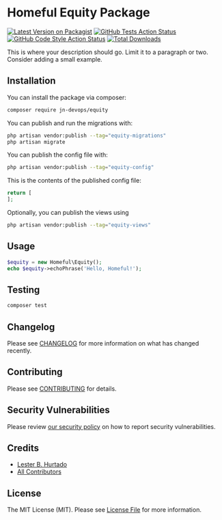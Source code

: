 # Homeful Equity Package

[![Latest Version on Packagist](https://img.shields.io/packagist/v/jn-devops/equity.svg?style=flat-square)](https://packagist.org/packages/jn-devops/equity)
[![GitHub Tests Action Status](https://img.shields.io/github/actions/workflow/status/jn-devops/equity/run-tests.yml?branch=main&label=tests&style=flat-square)](https://github.com/jn-devops/equity/actions?query=workflow%3Arun-tests+branch%3Amain)
[![GitHub Code Style Action Status](https://img.shields.io/github/actions/workflow/status/jn-devops/equity/fix-php-code-style-issues.yml?branch=main&label=code%20style&style=flat-square)](https://github.com/jn-devops/equity/actions?query=workflow%3A"Fix+PHP+code+style+issues"+branch%3Amain)
[![Total Downloads](https://img.shields.io/packagist/dt/jn-devops/equity.svg?style=flat-square)](https://packagist.org/packages/jn-devops/equity)

This is where your description should go. Limit it to a paragraph or two. Consider adding a small example.

## Installation

You can install the package via composer:

```bash
composer require jn-devops/equity
```

You can publish and run the migrations with:

```bash
php artisan vendor:publish --tag="equity-migrations"
php artisan migrate
```

You can publish the config file with:

```bash
php artisan vendor:publish --tag="equity-config"
```

This is the contents of the published config file:

```php
return [
];
```

Optionally, you can publish the views using

```bash
php artisan vendor:publish --tag="equity-views"
```

## Usage

```php
$equity = new Homeful\Equity();
echo $equity->echoPhrase('Hello, Homeful!');
```

## Testing

```bash
composer test
```

## Changelog

Please see [CHANGELOG](CHANGELOG.md) for more information on what has changed recently.

## Contributing

Please see [CONTRIBUTING](CONTRIBUTING.md) for details.

## Security Vulnerabilities

Please review [our security policy](../../security/policy) on how to report security vulnerabilities.

## Credits

- [Lester B. Hurtado](https://github.com/jn-devops)
- [All Contributors](../../contributors)

## License

The MIT License (MIT). Please see [License File](LICENSE.md) for more information.
